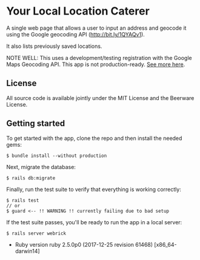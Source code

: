 # Your Local Location Caterer

A single web page that allows a user to input an address and geocode it using the Google geocoding API (http://bit.ly/1QYAQv1).

It also lists previously saved locations.

NOTE WELL: This uses a development/testing registration with the Google Maps Geocoding API. This app is not production-ready. [See more here](https://developers.google.com/maps/documentation/geocoding/get-api-key).

## License

All source code is available jointly under the MIT License and the Beerware License.

## Getting started

To get started with the app, clone the repo and then install the needed gems:

```
$ bundle install --without production
```

Next, migrate the database:

```
$ rails db:migrate
```

Finally, run the test suite to verify that everything is working correctly:

```
$ rails test
// or
$ guard <-- !! WARNING !! currently failing due to bad setup
```

If the test suite passes, you'll be ready to run the app in a local server:

```
$ rails server webrick
```

* Ruby version
ruby 2.5.0p0 (2017-12-25 revision 61468) [x86_64-darwin14]
